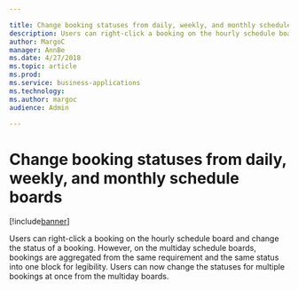 ```yaml
---

title: Change booking statuses from daily, weekly, and monthly schedule boards
description: Users can right-click a booking on the hourly schedule board and change the status of a booking.
author: MargoC
manager: AnnBe
ms.date: 4/27/2018
ms.topic: article
ms.prod: 
ms.service: business-applications
ms.technology: 
ms.author: margoc
audience: Admin

---
```

#  Change booking statuses from daily, weekly, and monthly schedule boards


[!include[banner](../../../../includes/banner.md)]

Users can right-click a booking on the hourly schedule board and change the
status of a booking. However, on the multiday schedule boards, bookings are
aggregated from the same requirement and the same status into one block for
legibility. Users can now change the statuses for multiple bookings at once from
the multiday boards.
